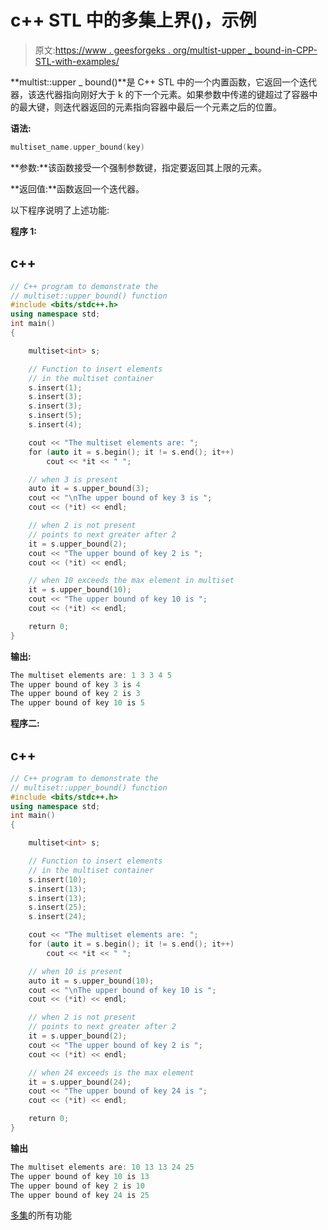 # c++ STL 中的多集上界()，示例

> 原文:[https://www . geesforgeks . org/multist-upper _ bound-in-CPP-STL-with-examples/](https://www.geeksforgeeks.org/multiset-upper_bound-in-cpp-stl-with-examples/)

**multist::upper _ bound()**是 C++ STL 中的一个内置函数，它返回一个迭代器，该迭代器指向刚好大于 k 的下一个元素。如果参数中传递的键超过了容器中的最大键，则迭代器返回的元素指向容器中最后一个元素之后的位置。

**语法:**

```cpp
multiset_name.upper_bound(key)
```

**参数:**该函数接受一个强制参数键，指定要返回其上限的元素。

**返回值:**函数返回一个迭代器。

以下程序说明了上述功能:

**程序 1:**

## c++

```cpp
// C++ program to demonstrate the
// multiset::upper_bound() function
#include <bits/stdc++.h>
using namespace std;
int main()
{

    multiset<int> s;

    // Function to insert elements
    // in the multiset container
    s.insert(1);
    s.insert(3);
    s.insert(3);
    s.insert(5);
    s.insert(4);

    cout << "The multiset elements are: ";
    for (auto it = s.begin(); it != s.end(); it++)
        cout << *it << " ";

    // when 3 is present
    auto it = s.upper_bound(3);
    cout << "\nThe upper bound of key 3 is ";
    cout << (*it) << endl;

    // when 2 is not present
    // points to next greater after 2
    it = s.upper_bound(2);
    cout << "The upper bound of key 2 is ";
    cout << (*it) << endl;

    // when 10 exceeds the max element in multiset
    it = s.upper_bound(10);
    cout << "The upper bound of key 10 is ";
    cout << (*it) << endl;

    return 0;
}
```

**输出:**

```cpp
The multiset elements are: 1 3 3 4 5 
The upper bound of key 3 is 4
The upper bound of key 2 is 3
The upper bound of key 10 is 5
```

**程序二:**

## c++

```cpp
// C++ program to demonstrate the
// multiset::upper_bound() function
#include <bits/stdc++.h>
using namespace std;
int main()
{

    multiset<int> s;

    // Function to insert elements
    // in the multiset container
    s.insert(10);
    s.insert(13);
    s.insert(13);
    s.insert(25);
    s.insert(24);

    cout << "The multiset elements are: ";
    for (auto it = s.begin(); it != s.end(); it++)
        cout << *it << " ";

    // when 10 is present
    auto it = s.upper_bound(10);
    cout << "\nThe upper bound of key 10 is ";
    cout << (*it) << endl;

    // when 2 is not present
    // points to next greater after 2
    it = s.upper_bound(2);
    cout << "The upper bound of key 2 is ";
    cout << (*it) << endl;

    // when 24 exceeds is the max element
    it = s.upper_bound(24);
    cout << "The upper bound of key 24 is ";
    cout << (*it) << endl;

    return 0;
}
```

**输出**

```cpp
The multiset elements are: 10 13 13 24 25 
The upper bound of key 10 is 13
The upper bound of key 2 is 10
The upper bound of key 24 is 25
```

[多集](https://www.geeksforgeeks.org/multiset-in-cpp-stl/)的所有功能